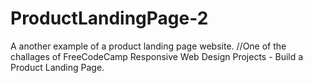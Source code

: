 # ProductLandingPage-2
A another example of a product landing page website. 
//One of the challages of FreeCodeCamp Responsive Web Design Projects - Build a Product Landing Page.
